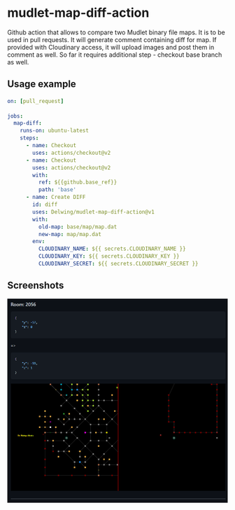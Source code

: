 # mudlet-map-diff-action

Github action that allows to compare two Mudlet binary file maps.
It is to be used in pull requests. It will generate comment containing diff for map. If provided with Cloudinary access, it will upload images and post them in comment as well.
So far it requires additional step - checkout base branch as well.

## Usage example

```yml
on: [pull_request]

jobs:
  map-diff:
    runs-on: ubuntu-latest
    steps:
      - name: Checkout
        uses: actions/checkout@v2
      - name: Checkout
        uses: actions/checkout@v2
        with:
          ref: ${{github.base_ref}}
          path: 'base'
      - name: Create DIFF
        id: diff
        uses: Delwing/mudlet-map-diff-action@v1
        with:
          old-map: base/map/map.dat
          new-map: map/map.dat
        env:
          CLOUDINARY_NAME: ${{ secrets.CLOUDINARY_NAME }}
          CLOUDINARY_KEY: ${{ secrets.CLOUDINARY_KEY }}
          CLOUDINARY_SECRET: ${{ secrets.CLOUDINARY_SECRET }}
```

## Screenshots

![Diff Example](screenshot1.png)